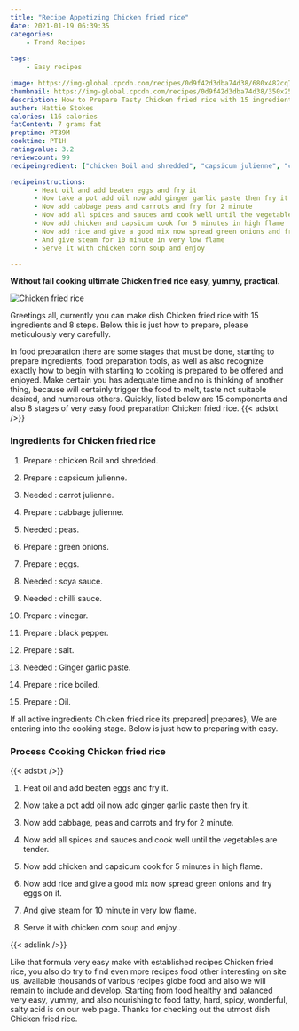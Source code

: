 ```yaml
---
title: "Recipe Appetizing Chicken fried rice"
date: 2021-01-19 06:39:35
categories:
    - Trend Recipes
    
tags:
    - Easy recipes

image: https://img-global.cpcdn.com/recipes/0d9f42d3dba74d38/680x482cq70/chicken-fried-rice-recipe-main-photo.jpg
thumbnail: https://img-global.cpcdn.com/recipes/0d9f42d3dba74d38/350x250cq70/chicken-fried-rice-recipe-main-photo.jpg
description: How to Prepare Tasty Chicken fried rice with 15 ingredients and 8 stages of easy cooking.
author: Hattie Stokes
calories: 116 calories
fatContent: 7 grams fat
preptime: PT39M
cooktime: PT1H
ratingvalue: 3.2
reviewcount: 99
recipeingredient: ["chicken Boil and shredded", "capsicum julienne", "carrot julienne", "cabbage julienne", "peas", "green onions", "eggs", "soya sauce", "chilli sauce", "vinegar", "black pepper", "salt", "Ginger garlic paste", "rice boiled", "Oil"]

recipeinstructions: 
      - Heat oil and add beaten eggs and fry it 
      - Now take a pot add oil now add ginger garlic paste then fry it 
      - Now add cabbage peas and carrots and fry for 2 minute 
      - Now add all spices and sauces and cook well until the vegetables are tender 
      - Now add chicken and capsicum cook for 5 minutes in high flame 
      - Now add rice and give a good mix now spread green onions and fry eggs on it 
      - And give steam for 10 minute in very low flame 
      - Serve it with chicken corn soup and enjoy

---
```




**Without fail cooking ultimate Chicken fried rice easy, yummy, practical**. 


![Chicken fried rice](https://img-global.cpcdn.com/recipes/0d9f42d3dba74d38/680x482cq70/chicken-fried-rice-recipe-main-photo.jpg "Chicken fried rice")




Greetings all, currently you can make dish Chicken fried rice with 15 ingredients and 8 steps. Below this is just how to prepare, please meticulously very carefully.

In food preparation there are some stages that must be done, starting to prepare ingredients, food preparation tools, as well as also recognize exactly how to begin with starting to cooking is prepared to be offered and enjoyed. Make certain you has adequate time and no is thinking of another thing, because will certainly trigger the food to melt, taste not suitable desired, and numerous others. Quickly, listed below are 15 components and also 8 stages of very easy food preparation Chicken fried rice.
{{< adstxt />}}

### Ingredients for Chicken fried rice


1. Prepare  : chicken Boil and shredded.

1. Prepare  : capsicum julienne.

1. Needed  : carrot julienne.

1. Prepare  : cabbage julienne.

1. Needed  : peas.

1. Prepare  : green onions.

1. Prepare  : eggs.

1. Needed  : soya sauce.

1. Needed  : chilli sauce.

1. Prepare  : vinegar.

1. Prepare  : black pepper.

1. Prepare  : salt.

1. Needed  : Ginger garlic paste.

1. Prepare  : rice boiled.

1. Prepare  : Oil.



If all active ingredients Chicken fried rice its prepared| prepares}, We are entering into the cooking stage. Below is just how to preparing with easy.

### Process Cooking Chicken fried rice

{{< adstxt />}}


1. Heat oil and add beaten eggs and fry it.



1. Now take a pot add oil now add ginger garlic paste then fry it.



1. Now add cabbage, peas and carrots and fry for 2 minute.



1. Now add all spices and sauces and cook well until the vegetables are tender.



1. Now add chicken and capsicum cook for 5 minutes in high flame.



1. Now add rice and give a good mix now spread green onions and fry eggs on it.



1. And give steam for 10 minute in very low flame.



1. Serve it with chicken corn soup and enjoy..





{{< adslink />}}

Like that formula very easy make with established recipes Chicken fried rice, you also do try to find even more recipes food other interesting on site us, available thousands of various recipes globe food and also we will remain to include and develop. Starting from food healthy and balanced very easy, yummy, and also nourishing to food fatty, hard, spicy, wonderful, salty acid is on our web page. Thanks for checking out the utmost dish Chicken fried rice.
